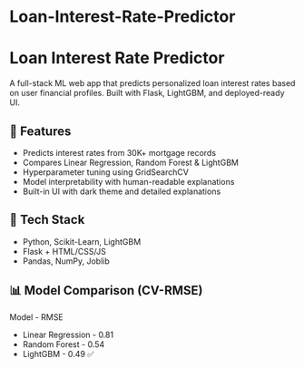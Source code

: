 # Loan-Interest-Rate-Predictor

#  Loan Interest Rate Predictor

A full-stack ML web app that predicts personalized loan interest rates based on user financial profiles. Built with Flask, LightGBM, and deployed-ready UI.

## 🚀 Features

- Predicts interest rates from 30K+ mortgage records
- Compares Linear Regression, Random Forest & LightGBM
- Hyperparameter tuning using GridSearchCV
- Model interpretability with human-readable explanations
- Built-in UI with dark theme and detailed explanations

## 🧠 Tech Stack

- Python, Scikit-Learn, LightGBM
- Flask + HTML/CSS/JS
- Pandas, NumPy, Joblib

## 📊 Model Comparison (CV-RMSE)

Model	    -          RMSE
- Linear Regression	-  0.81
- Random Forest	 -     0.54
- LightGBM	      -    0.49 ✅

